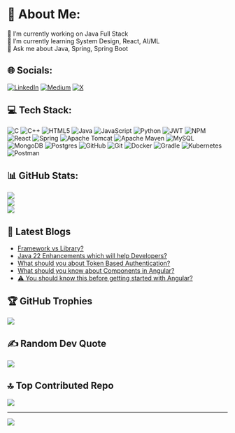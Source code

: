 # 💫 About Me:
🔭 I’m currently working on Java Full Stack <br>🌱 I’m currently learning System Design, React, AI/ML<br>💬 Ask me about Java, Spring, Spring Boot


## 🌐 Socials:
[![LinkedIn](https://img.shields.io/badge/LinkedIn-%230077B5.svg?logo=linkedin&logoColor=white)](https://linkedin.com/in/adv11) 
[![Medium](https://img.shields.io/badge/Medium-12100E?logo=medium&logoColor=white)](https://medium.com/@adv01) 
[![X](https://img.shields.io/badge/X-black.svg?logo=X&logoColor=white)](https://x.com/adv2612) 

## 💻 Tech Stack:
![C](https://img.shields.io/badge/c-%2300599C.svg?style=for-the-badge&logo=c&logoColor=white) ![C++](https://img.shields.io/badge/c++-%2300599C.svg?style=for-the-badge&logo=c%2B%2B&logoColor=white) ![HTML5](https://img.shields.io/badge/html5-%23E34F26.svg?style=for-the-badge&logo=html5&logoColor=white) ![Java](https://img.shields.io/badge/java-%23ED8B00.svg?style=for-the-badge&logo=openjdk&logoColor=white) ![JavaScript](https://img.shields.io/badge/javascript-%23323330.svg?style=for-the-badge&logo=javascript&logoColor=%23F7DF1E) ![Python](https://img.shields.io/badge/python-3670A0?style=for-the-badge&logo=python&logoColor=ffdd54) ![JWT](https://img.shields.io/badge/JWT-black?style=for-the-badge&logo=JSON%20web%20tokens) ![NPM](https://img.shields.io/badge/NPM-%23CB3837.svg?style=for-the-badge&logo=npm&logoColor=white) ![React](https://img.shields.io/badge/react-%2320232a.svg?style=for-the-badge&logo=react&logoColor=%2361DAFB) ![Spring](https://img.shields.io/badge/spring-%236DB33F.svg?style=for-the-badge&logo=spring&logoColor=white)  ![Apache Tomcat](https://img.shields.io/badge/apache%20tomcat-%23F8DC75.svg?style=for-the-badge&logo=apache-tomcat&logoColor=black) ![Apache Maven](https://img.shields.io/badge/Apache%20Maven-C71A36?style=for-the-badge&logo=Apache%20Maven&logoColor=white)  ![MySQL](https://img.shields.io/badge/mysql-4479A1.svg?style=for-the-badge&logo=mysql&logoColor=white) ![MongoDB](https://img.shields.io/badge/MongoDB-%234ea94b.svg?style=for-the-badge&logo=mongodb&logoColor=white) ![Postgres](https://img.shields.io/badge/postgres-%23316192.svg?style=for-the-badge&logo=postgresql&logoColor=white) ![GitHub](https://img.shields.io/badge/github-%23121011.svg?style=for-the-badge&logo=github&logoColor=white) ![Git](https://img.shields.io/badge/git-%23F05033.svg?style=for-the-badge&logo=git&logoColor=white) ![Docker](https://img.shields.io/badge/docker-%230db7ed.svg?style=for-the-badge&logo=docker&logoColor=white) ![Gradle](https://img.shields.io/badge/Gradle-02303A.svg?style=for-the-badge&logo=Gradle&logoColor=white) ![Kubernetes](https://img.shields.io/badge/kubernetes-%23326ce5.svg?style=for-the-badge&logo=kubernetes&logoColor=white) ![Postman](https://img.shields.io/badge/Postman-FF6C37?style=for-the-badge&logo=postman&logoColor=white)
## 📊 GitHub Stats:
![](https://github-readme-stats.vercel.app/api?username=adv11&theme=blueberry&hide_border=false&include_all_commits=true&count_private=true)<br/>
![](https://github-readme-streak-stats.herokuapp.com/?user=adv11&theme=blueberry&hide_border=false)<br/>
![](https://github-readme-stats.vercel.app/api/top-langs/?username=adv11&theme=blueberry&hide_border=false&include_all_commits=true&count_private=true&layout=compact)

## 📕 Latest Blogs
<!-- BLOG-POST-LIST:START -->
- [Framework vs Library?](https://adv01.medium.com/framework-vs-library-885c944c3050?source=rss-b2035d359a8e------2)
- [Java 22 Enhancements which will help Developers?](https://adv01.medium.com/java-22-enhancements-which-will-help-developers-01bb0057e31a?source=rss-b2035d359a8e------2)
- [What should you about Token Based Authentication?](https://adv01.medium.com/what-should-you-about-token-based-authentication-abf493626859?source=rss-b2035d359a8e------2)
- [What should you know about Components in Angular?](https://adv01.medium.com/what-should-you-know-about-components-in-angular-99a7d6d5bfe0?source=rss-b2035d359a8e------2)
- [⚠️ You should know this before getting started with Angular?](https://adv01.medium.com/%EF%B8%8F-you-should-know-this-before-getting-started-with-angular-601125a6490d?source=rss-b2035d359a8e------2)
<!-- BLOG-POST-LIST:END -->

## 🏆 GitHub Trophies
![](https://github-profile-trophy.vercel.app/?username=adv11&theme=neon&no-frame=false&no-bg=false&margin-w=4)

## ✍️ Random Dev Quote
![](https://quotes-github-readme.vercel.app/api?type=horizontal&theme=merko)

## 🔝 Top Contributed Repo
![](https://github-contributor-stats.vercel.app/api?username=adv11&limit=5&theme=neon&combine_all_yearly_contributions=true)

---
[![](https://visitcount.itsvg.in/api?id=adv11&icon=0&color=3)](https://visitcount.itsvg.in)

<!-- Proudly created with GPRM ( https://gprm.itsvg.in ) -->
